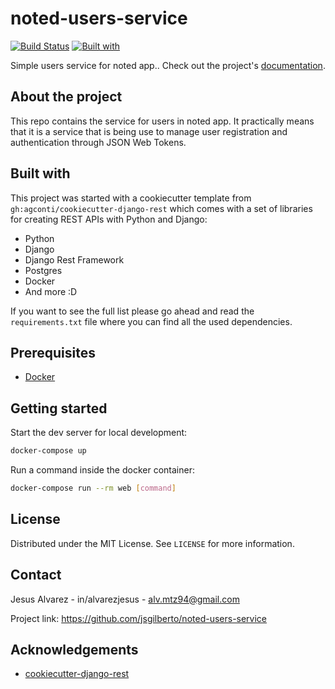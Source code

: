# noted-users-service

[![Build Status](https://travis-ci.org/jsgilberto/noted-users-service.svg?branch=master)](https://travis-ci.org/jsgilberto/noted-users-service)
[![Built with](https://img.shields.io/badge/Built_with-Cookiecutter_Django_Rest-F7B633.svg)](https://github.com/agconti/cookiecutter-django-rest)

Simple users service for noted app.. Check out the project's [documentation](http://jsgilberto.github.io/noted-users-service/).

## About the project

This repo contains the service for users in noted app. It practically means that it is a service that is being use to manage user registration and authentication through JSON Web Tokens.

## Built with

This project was started with a cookiecutter template from `gh:agconti/cookiecutter-django-rest` which comes with a set of libraries for creating REST APIs with Python and Django:

- Python
- Django
- Django Rest Framework
- Postgres
- Docker
- And more :D

If you want to see the full list please go ahead and read the `requirements.txt` file where you can find all the used dependencies.



## Prerequisites

- [Docker](https://docs.docker.com/docker-for-mac/install/)

## Getting started

Start the dev server for local development:
```bash
docker-compose up
```

Run a command inside the docker container:

```bash
docker-compose run --rm web [command]
```

## License

Distributed under the MIT License. See `LICENSE` for more information.

## Contact

Jesus Alvarez - in/alvarezjesus - alv.mtz94@gmail.com

Project link: https://github.com/jsgilberto/noted-users-service

## Acknowledgements

* [cookiecutter-django-rest](https://github.com/agconti/cookiecutter-django-rest)